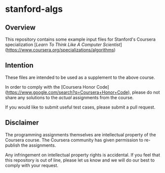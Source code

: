 # stanford-algs

## Overview

This repository contains some example input files for Stanford's Coursera
specialization [_Learn To Think Like A Computer Scientist_]
(https://www.coursera.org/specializations/algorithms)

## Intention

These files are intended to be used as a supplement to the above course.

In order to comply with the [Coursera Honor Code]
(https://www.google.com/search?q=Coursera+Honor+Code),
please do not share any solutions to the _actual_ assignments from the course.

If you would like to submit useful test cases, please submit a pull request.

## Disclaimer

The programming assignments themselves are intellectual property of the
Coursera course.  The Coursera community has given permission to re-publish the 
assignments.  

Any infringement on intellectual property rights is accidental.  If you feel 
that this repository is out of line, please let us know and we will do our best 
to comply with your request.